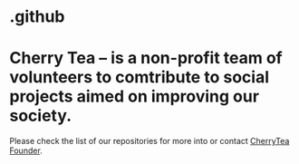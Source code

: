 # .github
# Cherry Tea – is a non-profit team of volunteers to comtribute to social projects aimed on improving our society.


Please check the list of our repositories for more into or contact [CherryTea Founder](https://t.me/mikemiket).
